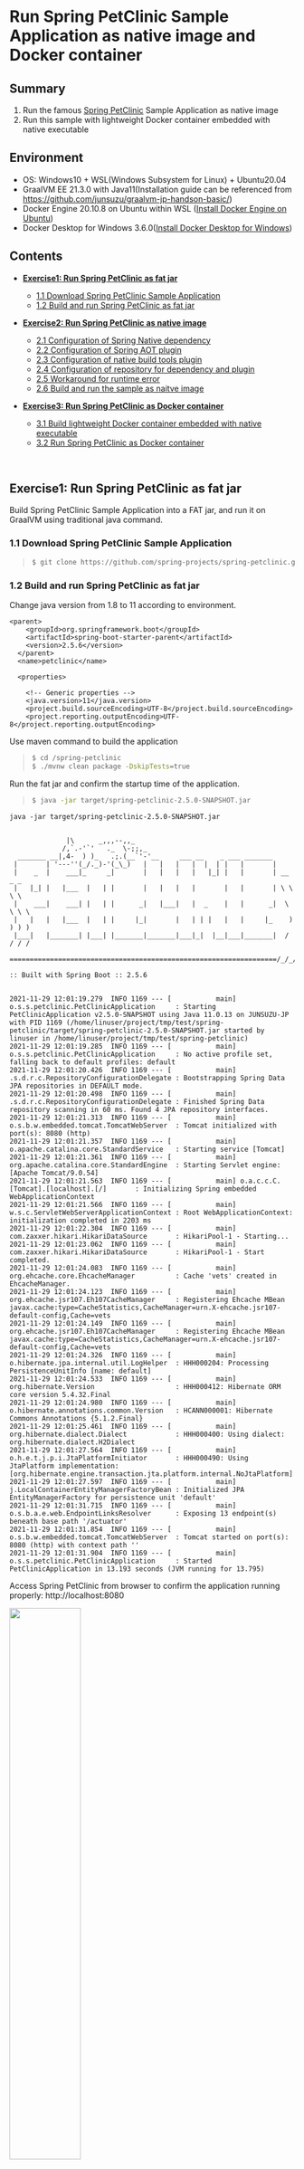 # Run Spring PetClinic Sample Application as native image and Docker container  
## Summary  
1. Run the famous [Spring PetClinic](https://projects.spring.io/spring-petclinic/) Sample Application as native image  
2. Run this sample with lightweight Docker container embedded with native executable  
## Environment
* OS: Windows10 + WSL(Windows Subsystem for Linux) + Ubuntu20.04  
* GraalVM EE 21.3.0 with Java11(Installation guide can be referenced from https://github.com/junsuzu/graalvm-jp-handson-basic/)  
* Docker Engine 20.10.8 on Ubuntu within WSL ([Install Docker Engine on Ubuntu](https://nickjanetakis.com/blog/setting-up-docker-for-windows-and-wsl-to-work-flawlessly))  
* Docker Desktop for Windows 3.6.0([Install Docker Desktop for Windows](https://docs.docker.jp/docker-for-windows/install.html))  
## Contents
* **[Exercise1: Run Spring PetClinic as fat jar](#Exercise1-Run-Spring-PetClinic-as-fat-jar)**
   * [1.1 Download Spring PetClinic Sample Application](#11-Download-Spring-PetClinic-Sample-Application)
   * [1.2 Build and run Spring PetClinic as fat jar](#12-Build-and-run-Spring-PetClinic-as-fat-jar)

* **[Exercise2: Run Spring PetClinic as native image](#Exercise2-Run-Spring-PetClinic-as-native-image)**
   * [2.1 Configuration of Spring Native dependency](#21-Configuration-of-Spring-Native-dependency)
   * [2.2 Configuration of Spring AOT plugin](#22-Configuration-of-Spring-AOT-plugin)
   * [2.3 Configuration of native build tools plugin](#23-Configuration-of-native-build-tools-plugin)
   * [2.4 Configuration of repository for dependency and plugin](#24-Configuration-of-repository-for-dependency-and-plugin)
   * [2.5 Workaround for runtime error](#25-Workaround-for-runtime-error)
   * [2.6 Build and run the sample as naitve image](#26-Build-and-run-the-sample-as-naitve-image)

* **[Exercise3: Run Spring PetClinic as Docker container](#Exercise3-Run-Spring-PetClinic-as-Docker-container)**
   * [3.1 Build lightweight Docker container embedded with native executable](#31-Build-lightweight-docker-container-embedded-with-native-executable)
   * [3.2 Run Spring PetClinic as Docker container](#32-Run-Spring-PetClinic-as-docker-container)
</br>

## Exercise1: Run Spring PetClinic as fat jar  
Build Spring PetClinic Sample Application into a FAT jar, and run it on GraalVM using traditional java command.
### 1.1 Download Spring PetClinic Sample Application 
>```sh
>$ git clone https://github.com/spring-projects/spring-petclinic.git
>```
### 1.2 Build and run Spring PetClinic as fat jar  
Change java version from 1.8 to 11 according to environment.
```
<parent>
    <groupId>org.springframework.boot</groupId>
    <artifactId>spring-boot-starter-parent</artifactId>
    <version>2.5.6</version>
  </parent>
  <name>petclinic</name>

  <properties>

    <!-- Generic properties -->
    <java.version>11</java.version>
    <project.build.sourceEncoding>UTF-8</project.build.sourceEncoding>
    <project.reporting.outputEncoding>UTF-8</project.reporting.outputEncoding>
```  

Use maven command to build the application  
>```sh
>$ cd /spring-petclinic
>$ ./mvnw clean package -DskipTests=true
>```

Run the fat jar and confirm the startup time of the application.  
>```sh
>$ java -jar target/spring-petclinic-2.5.0-SNAPSHOT.jar
>```

```
java -jar target/spring-petclinic-2.5.0-SNAPSHOT.jar


              |\      _,,,--,,_
             /,`.-'`'   ._  \-;;,_
  _______ __|,4-  ) )_   .;.(__`'-'__     ___ __    _ ___ _______
 |       | '---''(_/._)-'(_\_)   |   |   |   |  |  | |   |       |
 |    _  |    ___|_     _|       |   |   |   |   |_| |   |       | __ _ _
 |   |_| |   |___  |   | |       |   |   |   |       |   |       | \ \ \ \
 |    ___|    ___| |   | |      _|   |___|   |  _    |   |      _|  \ \ \ \
 |   |   |   |___  |   | |     |_|       |   | | |   |   |     |_    ) ) ) )
 |___|   |_______| |___| |_______|_______|___|_|  |__|___|_______|  / / / /
 ==================================================================/_/_/_/

:: Built with Spring Boot :: 2.5.6


2021-11-29 12:01:19.279  INFO 1169 --- [           main] o.s.s.petclinic.PetClinicApplication     : Starting PetClinicApplication v2.5.0-SNAPSHOT using Java 11.0.13 on JUNSUZU-JP with PID 1169 (/home/linuser/project/tmp/test/spring-petclinic/target/spring-petclinic-2.5.0-SNAPSHOT.jar started by linuser in /home/linuser/project/tmp/test/spring-petclinic)
2021-11-29 12:01:19.285  INFO 1169 --- [           main] o.s.s.petclinic.PetClinicApplication     : No active profile set, falling back to default profiles: default
2021-11-29 12:01:20.426  INFO 1169 --- [           main] .s.d.r.c.RepositoryConfigurationDelegate : Bootstrapping Spring Data JPA repositories in DEFAULT mode.
2021-11-29 12:01:20.498  INFO 1169 --- [           main] .s.d.r.c.RepositoryConfigurationDelegate : Finished Spring Data repository scanning in 60 ms. Found 4 JPA repository interfaces.
2021-11-29 12:01:21.313  INFO 1169 --- [           main] o.s.b.w.embedded.tomcat.TomcatWebServer  : Tomcat initialized with port(s): 8080 (http)
2021-11-29 12:01:21.357  INFO 1169 --- [           main] o.apache.catalina.core.StandardService   : Starting service [Tomcat]
2021-11-29 12:01:21.361  INFO 1169 --- [           main] org.apache.catalina.core.StandardEngine  : Starting Servlet engine: [Apache Tomcat/9.0.54]
2021-11-29 12:01:21.563  INFO 1169 --- [           main] o.a.c.c.C.[Tomcat].[localhost].[/]       : Initializing Spring embedded WebApplicationContext
2021-11-29 12:01:21.566  INFO 1169 --- [           main] w.s.c.ServletWebServerApplicationContext : Root WebApplicationContext: initialization completed in 2203 ms
2021-11-29 12:01:22.304  INFO 1169 --- [           main] com.zaxxer.hikari.HikariDataSource       : HikariPool-1 - Starting...
2021-11-29 12:01:23.062  INFO 1169 --- [           main] com.zaxxer.hikari.HikariDataSource       : HikariPool-1 - Start completed.
2021-11-29 12:01:24.083  INFO 1169 --- [           main] org.ehcache.core.EhcacheManager          : Cache 'vets' created in EhcacheManager.
2021-11-29 12:01:24.123  INFO 1169 --- [           main] org.ehcache.jsr107.Eh107CacheManager     : Registering Ehcache MBean javax.cache:type=CacheStatistics,CacheManager=urn.X-ehcache.jsr107-default-config,Cache=vets
2021-11-29 12:01:24.149  INFO 1169 --- [           main] org.ehcache.jsr107.Eh107CacheManager     : Registering Ehcache MBean javax.cache:type=CacheStatistics,CacheManager=urn.X-ehcache.jsr107-default-config,Cache=vets
2021-11-29 12:01:24.326  INFO 1169 --- [           main] o.hibernate.jpa.internal.util.LogHelper  : HHH000204: Processing PersistenceUnitInfo [name: default]
2021-11-29 12:01:24.533  INFO 1169 --- [           main] org.hibernate.Version                    : HHH000412: Hibernate ORM core version 5.4.32.Final
2021-11-29 12:01:24.980  INFO 1169 --- [           main] o.hibernate.annotations.common.Version   : HCANN000001: Hibernate Commons Annotations {5.1.2.Final}
2021-11-29 12:01:25.461  INFO 1169 --- [           main] org.hibernate.dialect.Dialect            : HHH000400: Using dialect: org.hibernate.dialect.H2Dialect
2021-11-29 12:01:27.564  INFO 1169 --- [           main] o.h.e.t.j.p.i.JtaPlatformInitiator       : HHH000490: Using JtaPlatform implementation: [org.hibernate.engine.transaction.jta.platform.internal.NoJtaPlatform]
2021-11-29 12:01:27.597  INFO 1169 --- [           main] j.LocalContainerEntityManagerFactoryBean : Initialized JPA EntityManagerFactory for persistence unit 'default'
2021-11-29 12:01:31.715  INFO 1169 --- [           main] o.s.b.a.e.web.EndpointLinksResolver      : Exposing 13 endpoint(s) beneath base path '/actuator'
2021-11-29 12:01:31.854  INFO 1169 --- [           main] o.s.b.w.embedded.tomcat.TomcatWebServer  : Tomcat started on port(s): 8080 (http) with context path ''
2021-11-29 12:01:31.904  INFO 1169 --- [           main] o.s.s.petclinic.PetClinicApplication     : Started PetClinicApplication in 13.193 seconds (JVM running for 13.795)
```

Access Spring PetClinic from browser to confirm the application running properly: http://localhost:8080  
 
<img src="images/SpringPetClinic01.JPG" width="50%">　<img src="images/SpringPetClinic02.JPG" width="50%">
<br/>

## Exercise2: Run Spring PetClinic as native image  
By following the guide of [Spring Native documentation](https://docs.spring.io/spring-native/docs/current/reference/htmlsingle/), build the sample into native image without changing the application.
### 2.1 Configuration of Spring Native dependency
Specify Spring Native dependency required to run a Spring  application as a native image.
```
<dependencies>
    <!-- ... -->
    <dependency>
        <groupId>org.springframework.experimental</groupId>
        <artifactId>spring-native</artifactId>
        <version>0.10.5</version>
    </dependency>
</dependencies>
```
### 2.2 Configuration of Spring AOT plugin
Specify spring-aot-maven-plugin（0.10.5）requried to perform ahead-of-time transformation.
```
<build>
    <plugins>
        <!-- ... -->
        <plugin>
            <groupId>org.springframework.experimental</groupId>
            <artifactId>spring-aot-maven-plugin</artifactId>
            <version>0.10.5</version>
            <executions>
                <execution>
                    <id>test-generate</id>
                    <goals>
                        <goal>test-generate</goal>
                    </goals>
                </execution>
                <execution>
                    <id>generate</id>
                    <goals>
                        <goal>generate</goal>
                    </goals>
                </execution>
            </executions>
        </plugin>
    </plugins>
</build>
```
### 2.3 Configuration of native build tools plugin
Specify native-maven-plugin(0.9.4) within a native profile as below, which is required to use native build tools plugin provided by GraalVM to invoke native image comiler.  
Be sure to pass native-image build options by using <buildArgs> configuration parameter, to make the native image linked all dependency libraries statically in build phase except for libc.

```
<profile>
  <id>native</id>
  <build>
      <plugins>
          <plugin>
              <groupId>org.graalvm.buildtools</groupId>
              <artifactId>native-maven-plugin</artifactId>
              <version>0.9.4</version>
              <executions>
                  <execution>
                      <id>test-native</id>
                      <goals>
                          <goal>test</goal>
                      </goals>
                      <phase>test</phase>
                  </execution>
                  <execution>
                      <id>build-native</id>
                      <goals>
                          <goal>build</goal>
                      </goals>
                      <phase>package</phase>
                  </execution>
              </executions>
              <configuration>
                  <!-- add native-image build arguments -->
                  <buildArgs>
                    <buildArg>--no-fallback</buildArg>
                    <buildArg>-H:+StaticExecutableWithDynamicLibC</buildArg>
                  </buildArgs>
              </configuration>
          </plugin>
          <!-- Avoid a clash between Spring Boot repackaging and native-maven-plugin -->
          <plugin>
              <groupId>org.springframework.boot</groupId>
              <artifactId>spring-boot-maven-plugin</artifactId>
              <configuration>
                  <classifier>exec</classifier>
              </configuration>
          </plugin>
      </plugins>
  </build>
</profile>
```
### 2.4 Configuration of repository for dependency and plugin
To include the release repository for spring-native dependency, add repository information in pom.xml as below:
```
<repositories>
		<!-- ... -->
		<repository>
			<id>spring-release</id>
			<name>Spring release</name>
			<url>https://repo.spring.io/release</url>
		</repository>
	</repositories>
```
```
<pluginRepositories>
		<!-- ... -->
		<pluginRepository>
			<id>spring-release</id>
			<name>Spring release</name>
			<url>https://repo.spring.io/release</url>
		</pluginRepository>
	</pluginRepositories>
```
### 2.5 Workaround for runtime error
At this point, there are some runtime errors while running the sample in native image, which could be fixed by using workaround as below:  
* Comment out the part of spring-boot-devtools
```
<!-- dependency>
  <groupId>org.springframework.boot</groupId>
  <artifactId>spring-boot-devtools</artifactId>
  <optional>true</optional>
</dependency -->

```
* Comment out the contents of CacheConfiguration class:
```
package org.springframework.samples.petclinic.system;

import org.springframework.boot.autoconfigure.cache.JCacheManagerCustomizer;
import org.springframework.cache.annotation.EnableCaching;
import org.springframework.context.annotation.Bean;
import org.springframework.context.annotation.Configuration;

import javax.cache.configuration.MutableConfiguration;

/**
 * Cache configuration intended for caches providing the JCache API. This configuration
 * creates the used cache for the application and enables statistics that become
 * accessible via JMX.
 */
//@Configuration(proxyBeanMethods = false)
//@EnableCaching
class CacheConfiguration {

//	@Bean
//	public JCacheManagerCustomizer petclinicCacheConfigurationCustomizer() {
//		return cm -> {
//			cm.createCache("vets", cacheConfiguration());
//		};
//	}

	/**
	 * Create a simple configuration that enable statistics via the JCache programmatic
	 * configuration API.
	 * <p>
	 * Within the configuration object that is provided by the JCache API standard, there
	 * is only a very limited set of configuration options. The really relevant
	 * configuration options (like the size limit) must be set via a configuration
	 * mechanism that is provided by the selected JCache implementation.
	 */
	//private javax.cache.configuration.Configuration<Object, Object> cacheConfiguration() {
	//	return new MutableConfiguration<>().setStatisticsEnabled(true);
	//}
}
```
If you encountered format error after doing above comment out, run following command to fix.  
>```sh
>./mvnw spring-javaformat:apply
>```

### 2.6 Build and run the sample as naitve image
Use following command to build the application.
>```sh
>$ cd /spring-petclinic
>$ ./mvnw -Pnative -DskipTests package
>```
<br/>

```
[spring-petclinic:9625]     (clinit):   4,848.07 ms,  8.21 GB
[spring-petclinic:9625]   (typeflow):  84,575.98 ms,  8.23 GB
[spring-petclinic:9625]    (objects): 214,809.69 ms,  8.23 GB
[spring-petclinic:9625]   (features):  50,839.22 ms,  8.23 GB
[spring-petclinic:9625]     analysis: 471,844.50 ms,  8.23 GB
[spring-petclinic:9625]     universe:  26,851.50 ms,  8.23 GB
[spring-petclinic:9625]      (parse):  32,461.57 ms,  7.60 GB
[spring-petclinic:9625]     (inline):  16,762.41 ms,  7.05 GB
[spring-petclinic:9625]    (compile): 307,731.81 ms,  8.85 GB
[spring-petclinic:9625]      compile: 382,525.26 ms,  8.85 GB
[spring-petclinic:9625]        image:  35,918.80 ms,  8.85 GB
[spring-petclinic:9625]        write:  19,416.11 ms,  8.85 GB
[spring-petclinic:9625]      [total]: 951,614.03 ms,  8.85 GB
# Printing build artifacts to: /home/linuser/project/tmp/spring-petclinic/target/spring-petclinic.build_artifacts.txt
[INFO]
[INFO] --- spring-boot-maven-plugin:2.5.6:repackage (repackage) @ spring-petclinic ---
[INFO] Attaching repackaged archive /home/linuser/project/tmp/spring-petclinic/target/spring-petclinic-2.5.0-SNAPSHOT-exec.jar with classifier exec
[INFO] ------------------------------------------------------------------------
[INFO] BUILD SUCCESS
[INFO] ------------------------------------------------------------------------
[INFO] Total time:  16:29 min
[INFO] Finished at: 2021-11-25T18:58:18+09:00
[INFO] ------------------------------------------------------------------------
```  

Run the sample using native image which has been built before.

>```sh
>$ cd /spring-petclinic
>$ ./target/spring-petclinic
>```

Confirm the Spring PetClinic starting up with less time compared with JIT mode.  

```
./target/spring-petclinic
2021-11-25 19:28:47.017  INFO 9862 --- [           main] o.s.nativex.NativeListener               : This application is bootstrapped with code generated with Spring AOT

  .   ____          _            __ _ _
 /\\ / ___'_ __ _ _(_)_ __  __ _ \ \ \ \
( ( )\___ | '_ | '_| | '_ \/ _` | \ \ \ \
 \\/  ___)| |_)| | | | | || (_| |  ) ) ) )
  '  |____| .__|_| |_|_| |_\__, | / / / /
 =========|_|==============|___/=/_/_/_/
 :: Spring Boot ::                (v2.5.6)

2021-11-25 19:28:47.023  INFO 9862 --- [           main] o.s.s.petclinic.PetClinicApplication     : Starting PetClinicApplication v2.5.0-SNAPSHOT using Java 11.0.13 on JUNSUZU-JP with PID 9862 (/home/linuser/project/tmp/spring-petclinic/target/spring-petclinic started by linuser in /home/linuser/project/tmp/spring-petclinic/target)
2021-11-25 19:28:47.023  INFO 9862 --- [           main] o.s.s.petclinic.PetClinicApplication     : No active profile set, falling back to default profiles: default
2021-11-25 19:28:47.079  INFO 9862 --- [           main] .s.d.r.c.RepositoryConfigurationDelegate : Bootstrapping Spring Data JPA repositories in DEFAULT mode.
2021-11-25 19:28:47.083  INFO 9862 --- [           main] .s.d.r.c.RepositoryConfigurationDelegate : Finished Spring Data repository scanning in 1 ms. Found 4 JPA repository interfaces.
2021-11-25 19:28:47.119  INFO 9862 --- [           main] o.s.b.w.embedded.tomcat.TomcatWebServer  : Tomcat initialized with port(s): 8080 (http)
2021-11-25 19:28:47.121  INFO 9862 --- [           main] o.apache.catalina.core.StandardService   : Starting service [Tomcat]
2021-11-25 19:28:47.127  INFO 9862 --- [           main] org.apache.catalina.core.StandardEngine  : Starting Servlet engine: [Apache Tomcat/9.0.54]
2021-11-25 19:28:47.135  INFO 9862 --- [           main] o.a.c.c.C.[Tomcat].[localhost].[/]       : Initializing Spring embedded WebApplicationContext
2021-11-25 19:28:47.136  INFO 9862 --- [           main] w.s.c.ServletWebServerApplicationContext : Root WebApplicationContext: initialization completed in 111 ms
2021-11-25 19:28:47.140  WARN 9862 --- [           main] i.m.c.i.binder.jvm.JvmGcMetrics          : GC notifications will not be available because MemoryPoolMXBeans are not provided by the JVM
2021-11-25 19:28:47.162  INFO 9862 --- [           main] com.zaxxer.hikari.HikariDataSource       : HikariPool-1 - Starting...
2021-11-25 19:28:47.168  INFO 9862 --- [           main] com.zaxxer.hikari.HikariDataSource       : HikariPool-1 - Start completed.
2021-11-25 19:28:47.186  INFO 9862 --- [           main] o.hibernate.jpa.internal.util.LogHelper  : HHH000204: Processing PersistenceUnitInfo [name: default]
2021-11-25 19:28:47.187  INFO 9862 --- [           main] org.hibernate.Version                    : HHH000412: Hibernate ORM core version 5.4.32.Final
2021-11-25 19:28:47.190  INFO 9862 --- [           main] o.hibernate.annotations.common.Version   : HCANN000001: Hibernate Commons Annotations {5.1.2.Final}
2021-11-25 19:28:47.198  INFO 9862 --- [           main] org.hibernate.dialect.Dialect            : HHH000400: Using dialect: org.hibernate.dialect.H2Dialect
2021-11-25 19:28:47.199  WARN 9862 --- [           main] org.hibernate.dialect.H2Dialect          : HHH000431: Unable to determine H2 database version, certain features may not work
2021-11-25 19:28:47.209  INFO 9862 --- [           main] o.h.e.t.j.p.i.JtaPlatformInitiator       : HHH000490: Using JtaPlatform implementation: [org.hibernate.engine.transaction.jta.platform.internal.NoJtaPlatform]
2021-11-25 19:28:47.211  INFO 9862 --- [           main] j.LocalContainerEntityManagerFactoryBean : Initialized JPA EntityManagerFactory for persistence unit 'default'
2021-11-25 19:28:47.273  INFO 9862 --- [           main] o.s.b.a.e.web.EndpointLinksResolver      : Exposing 13 endpoint(s) beneath base path '/actuator'
2021-11-25 19:28:47.285  INFO 9862 --- [           main] o.s.b.w.embedded.tomcat.TomcatWebServer  : Tomcat started on port(s): 8080 (http) with context path ''
2021-11-25 19:28:47.287  INFO 9862 --- [           main] o.s.s.petclinic.PetClinicApplication     : Started PetClinicApplication in 0.285 seconds (JVM running for 0.287)
```  


## Exercise3: Run Spring PetClinic as Docker container  
Some text
### 3.1 Build lightweight Docker container embedded with native executable

(1)Create Dockerfile under spring-petclinic directory. Specify the native image built in Exercise2.
```
FROM gcr.io/distroless/base
COPY target/spring-petclinic/ app
ENTRYPOINT ["/app"]
```
(2)Build Docker image as below.
>```sh
> docker build -f Dockerfile -t spring-petclinic:distroless .
>```

(3)Use docker command to confirm Docker image.
```
$ docker images
REPOSITORY                 TAG              IMAGE ID       CREATED         SIZE
spring-petclinic           distroless       8d361935d447   3 minutes ago   227MB
```
### 3.2 Run Spring PetClinic as Docker container
Run Spring PetClinic as Docker container, compare the startup time with JIT mode and native mode.
```
docker run --rm -p 8080:8080 spring-petclinic:distroless
2021-11-25 13:52:55.278  INFO 1 --- [           main] o.s.nativex.NativeListener               : This application is bootstrapped with code generated with Spring AOT

  .   ____          _            __ _ _
 /\\ / ___'_ __ _ _(_)_ __  __ _ \ \ \ \
( ( )\___ | '_ | '_| | '_ \/ _` | \ \ \ \
 \\/  ___)| |_)| | | | | || (_| |  ) ) ) )
  '  |____| .__|_| |_|_| |_\__, | / / / /
 =========|_|==============|___/=/_/_/_/
 :: Spring Boot ::                (v2.5.6)

2021-11-25 13:52:55.280  INFO 1 --- [           main] o.s.s.petclinic.PetClinicApplication     : Starting PetClinicApplication v2.5.0-SNAPSHOT using Java 11.0.13 on 78336b528188 with PID 1 (/app started by root in /)
.............
2021-11-25 13:52:55.456  INFO 1 --- [           main] o.s.b.w.embedded.tomcat.TomcatWebServer  : Tomcat started on port(s): 8080 (http) with context path ''
2021-11-25 13:52:55.457  INFO 1 --- [           main] o.s.s.petclinic.PetClinicApplication     : Started PetClinicApplication in 0.185 seconds (JVM running for 0.186)
```

Confirm the application by access http://localhost:8080/ .

